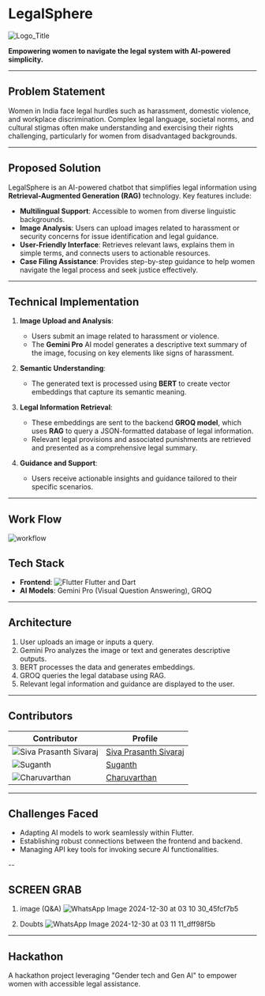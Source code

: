 # LegalSphere

![Logo_Title](https://github.com/user-attachments/assets/466be4b3-42a5-4e03-99c1-d0cc883c8606)


**Empowering women to navigate the legal system with AI-powered simplicity.**

---

## Problem Statement

Women in India face legal hurdles such as harassment, domestic violence, and workplace discrimination. Complex legal language, societal norms, and cultural stigmas often make understanding and exercising their rights challenging, particularly for women from disadvantaged backgrounds.

---

## Proposed Solution

LegalSphere is an AI-powered chatbot that simplifies legal information using **Retrieval-Augmented Generation (RAG)** technology. Key features include:

- **Multilingual Support**: Accessible to women from diverse linguistic backgrounds.
- **Image Analysis**: Users can upload images related to harassment or security concerns for issue identification and legal guidance.
- **User-Friendly Interface**: Retrieves relevant laws, explains them in simple terms, and connects users to actionable resources.
- **Case Filing Assistance**: Provides step-by-step guidance to help women navigate the legal process and seek justice effectively.

---

## Technical Implementation

1. **Image Upload and Analysis**:
   - Users submit an image related to harassment or violence.
   - The **Gemini Pro** AI model generates a descriptive text summary of the image, focusing on key elements like signs of harassment.

2. **Semantic Understanding**:
   - The generated text is processed using **BERT** to create vector embeddings that capture its semantic meaning.

3. **Legal Information Retrieval**:
   - These embeddings are sent to the backend **GROQ model**, which uses **RAG** to query a JSON-formatted database of legal information.
   - Relevant legal provisions and associated punishments are retrieved and presented as a comprehensive legal summary.

4. **Guidance and Support**:
   - Users receive actionable insights and guidance tailored to their specific scenarios.

---

## Work Flow

![workflow](https://github.com/user-attachments/assets/a69b04ec-054d-4c12-90a9-c8605cdaa7ca)


## Tech Stack

- **Frontend**: ![Flutter](https://upload.wikimedia.org/wikipedia/commons/1/17/Google-flutter-logo.png) Flutter and Dart
- **AI Models**: Gemini Pro (Visual Question Answering), GROQ

---

## Architecture

1. User uploads an image or inputs a query.
2. Gemini Pro analyzes the image or text and generates descriptive outputs.
3. BERT processes the data and generates embeddings.
4. GROQ queries the legal database using RAG.
5. Relevant legal information and guidance are displayed to the user.

---


## Contributors

| Contributor | Profile |
|-------------|---------|
| ![Siva Prasanth Sivaraj](https://avatars.githubusercontent.com/SivaPrasanthSivaraj?s=100) | [Siva Prasanth Sivaraj](https://github.com/SivaPrasanthSivaraj) |
| ![Suganth](https://avatars.githubusercontent.com/suganth07?s=100) | [Suganth](https://github.com/suganth07) |
| ![Charuvarthan](https://avatars.githubusercontent.com/Charuvarthan?s=100) | [Charuvarthan](https://github.com/Charuvarthan) |

---

## Challenges Faced

- Adapting AI models to work seamlessly within Flutter.
- Establishing robust connections between the frontend and backend.
- Managing API key tools for invoking secure AI functionalities.

--

## SCREEN GRAB
 1) image (Q&A)
![WhatsApp Image 2024-12-30 at 03 10 30_45fcf7b5](https://github.com/user-attachments/assets/1528f77e-cb3b-43e6-b7ca-8032dca28d2f)

2) Doubts
![WhatsApp Image 2024-12-30 at 03 11 11_dff98f5b](https://github.com/user-attachments/assets/d987ae35-1c62-4b94-84c5-36768bf4d61f)




---

## Hackathon

A hackathon project leveraging "Gender tech and Gen AI" to empower women with accessible legal assistance.

